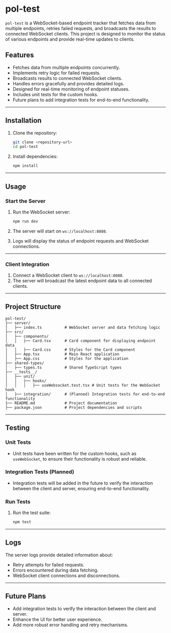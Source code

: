 # pol-test

`pol-test` is a WebSocket-based endpoint tracker that fetches data from multiple endpoints, retries failed requests, and broadcasts the results to connected WebSocket clients. This project is designed to monitor the status of various endpoints and provide real-time updates to clients.

## Features

- Fetches data from multiple endpoints concurrently.
- Implements retry logic for failed requests.
- Broadcasts results to connected WebSocket clients.
- Handles errors gracefully and provides detailed logs.
- Designed for real-time monitoring of endpoint statuses.
- Includes unit tests for the custom hooks.
- Future plans to add integration tests for end-to-end functionality.

---

## Installation

1. Clone the repository:
   ```bash
   git clone <repository-url>
   cd pol-test
   ```

2. Install dependencies:
   ```bash
   npm install
   ```

---

## Usage

### Start the Server

1. Run the WebSocket server:
   ```bash
   npm run dev
   ```

2. The server will start on `ws://localhost:8080`.

3. Logs will display the status of endpoint requests and WebSocket connections.

---

### Client Integration

1. Connect a WebSocket client to `ws://localhost:8080`.
2. The server will broadcast the latest endpoint data to all connected clients.

---

## Project Structure

```
pol-test/
├── server/
│   ├── index.ts          # WebSocket server and data fetching logic
├── src/
│   ├── components/
│   │   ├── Card.tsx      # Card component for displaying endpoint data
│   │   ├── Card.css      # Styles for the Card component
│   ├── App.tsx           # Main React application
│   ├── App.css           # Styles for the application
├── shared-types/
│   ├── types.ts          # Shared TypeScript types
├── __tests__/
│   ├── unit/
│   │   ├── hooks/
│   │   │   ├── useWebsocket.test.tsx # Unit tests for the WebSocket hook
│   ├── integration/      # (Planned) Integration tests for end-to-end functionality
├── README.md             # Project documentation
├── package.json          # Project dependencies and scripts
```

---

## Testing

### Unit Tests

- Unit tests have been written for the custom hooks, such as `useWebSocket`, to ensure their functionality is robust and reliable.

### Integration Tests (Planned)

- Integration tests will be added in the future to verify the interaction between the client and server, ensuring end-to-end functionality.

### Run Tests

1. Run the test suite:
   ```bash
   npm test
   ```

---

## Logs

The server logs provide detailed information about:

- Retry attempts for failed requests.
- Errors encountered during data fetching.
- WebSocket client connections and disconnections.

---

## Future Plans

- Add integration tests to verify the interaction between the client and server.
- Enhance the UI for better user experience.
- Add more robust error handling and retry mechanisms.